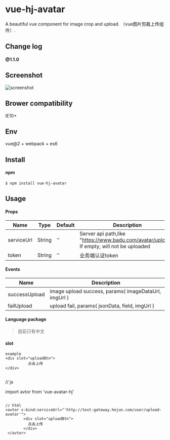 # vue-hj-avatar

A beautiful vue component for image crop and upload. （vue图片剪裁上传组件）.




## Change log

#### @1.1.0


## Screenshot
![screenshot](screenshot/1.png)

## Brower compatibility
IE10+


## Env
vue@2 + webpack + es6


## Install
#### npm
```shell
$ npm install vue-hj-avatar
```


## Usage
#### Props
| Name              | Type               | Default             | Description                                         |
| ----------------| ---------------- | ---------------| ------------------------------------------|
| serviceUrl          | String            |  ''                | Server api path,like "https://www.badu,com/avatar/upload", If empty, will not be uploaded    |
| token       | String   | ''     | 业务端认证token    |


#### Events
| Name              | Description                                         |
| ----------------| ------------------------------------------|
| successUpload   | image upload success, params( imageDataUrl, imgUrl )     |
| failUpload | upload fail, params( jsonData, field, imgUrl )    |


#### Language package
> 目前只有中文
#### slot 
```
example
<div slot="uploadBtn">
          点击上传
</div>
```
```
```
// js

 import avtor from 'vue-avatar-hj'
```

// html
<avtor v-bind:serviceUrl="'http://test-gateway.hejun.com/user/upload-avatar'">
        <div slot="uploadBtn">
          点击上传
        </div>
 </avtor>
```

